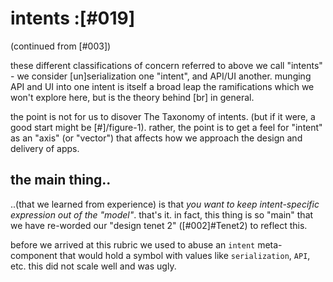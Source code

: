 # intents :[#019]

(continued from [#003])

these different classifications of concern referred to above we call
"intents" - we consider [un]serialization one "intent", and API/UI
another. munging API and UI into one intent is itself a broad leap
the ramifications which we won't explore here, but is the theory behind
[br] in general.

the point is not for us to disover The Taxonomy of intents. (but if
it were, a good start might be [#]/figure-1). rather, the point is to
get a feel for "intent" as an "axis" (or "vector") that affects how
we approach the design and delivery of apps.


## the main thing..

..(that we learned from experience) is that *you want to keep
intent-specific expression out of the "model"*. that's it.
in fact, this thing is so "main" that we have re-worded our "design
tenet 2" ([#002]#Tenet2) to reflect this.

before we arrived at this rubric we used to abuse an `intent` meta-
component that would hold a symbol with values like `serialization`,
`API`, etc. this did not scale well and was ugly.
